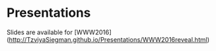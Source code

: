 # Presentations
Slides are available for [WWW2016] (http://TzviyaSiegman.github.io/Presentations/WWW2016reveal.html)
